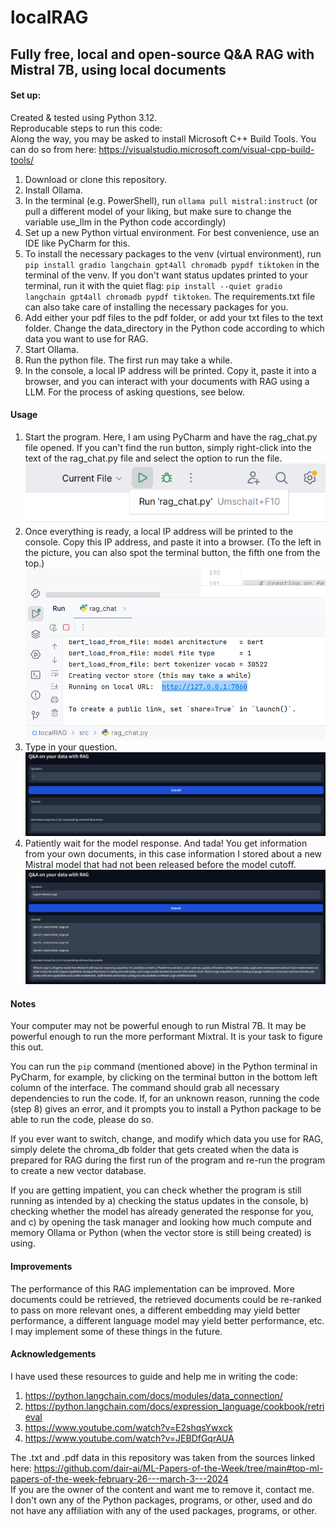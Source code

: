 # localRAG

## Fully free, local and open-source Q&A RAG with Mistral 7B, using local documents


#### Set up:

Created & tested using Python 3.12.    
Reproducable steps to run this code:  
Along the way, you may be asked to install Microsoft C++ Build Tools. You can do so from here: https://visualstudio.microsoft.com/visual-cpp-build-tools/
1. Download or clone this repository.
2. Install Ollama.
3. In the terminal (e.g. PowerShell), run ```ollama pull mistral:instruct``` (or pull a different model of your liking, but make sure to change the variable use_llm in the Python code accordingly)
4. Set up a new Python virtual environment. For best convenience, use an IDE like PyCharm for this.
5. To install the necessary packages to the venv (virtual environment), run ```pip install gradio langchain gpt4all chromadb pypdf tiktoken``` in the terminal of the venv. If you don't want status updates printed to your terminal, run it with the quiet flag: ```pip install --quiet gradio langchain gpt4all chromadb pypdf tiktoken```. The requirements.txt file can also take care of installing the necessary packages for you.
6. Add either your pdf files to the pdf folder, or add your txt files to the text folder. Change the data_directory in the Python code according to which data you want to use for RAG.
7. Start Ollama.
8. Run the python file. The first run may take a while.
9. In the console, a local IP address will be printed. Copy it, paste it into a browser, and you can interact with your documents with RAG using a LLM. For the process of asking questions, see below.

#### Usage

1. Start the program. Here, I am using PyCharm and have the rag_chat.py file opened. If you can't find the run button, simply right-click into the text of the rag_chat.py file and select the option to run the file.  ![Run button in PyCharm](.images_readme/run_pycharm.JPG)
2. Once everything is ready, a local IP address will be printed to the console. Copy this IP address, and paste it into a browser. (To the left in the picture, you can also spot the terminal button, the fifth one from the top.)  ![IP Address in the console with buttons including the Terminal button to the left](.images_readme/url_terminal.JPG)
3. Type in your question.  ![Web interface for the RAG app](.images_readme/web_interface.JPG)
4. Patiently wait for the model response. And tada! You get information from your own documents, in this case information I stored about a new Mistral model that had not been released before the model cutoff.  ![Model response](.images_readme/response.JPG)

#### Notes

Your computer may not be powerful enough to run Mistral 7B. It may be powerful enough to run the more performant Mixtral. It is your task to figure this out.

You can run the ```pip``` command (mentioned above) in the Python terminal in PyCharm, for example, by clicking on the terminal button in the bottom left column of the interface. The command should grab all necessary dependencies to run the code. If, for an unknown reason, running the code (step 8) gives an error, and it prompts you to install a Python package to be able to run the code, please do so.

If you ever want to switch, change, and modify which data you use for RAG, simply delete the chroma_db folder that gets created when the data is prepared for RAG during the first run of the program and re-run the program to create a new vector database.

If you are getting impatient, you can check whether the program is still running as intended by a) checking the status updates in the console, b) checking whether the model has already generated the response for you, and c) by opening the task manager and looking how much compute and memory Ollama or Python (when the vector store is still being created) is using.

#### Improvements

The performance of this RAG implementation can be improved. More documents could be retrieved, the retrieved documents could be re-ranked to pass on more relevant ones, a different embedding may yield better performance, a different language model may yield better performance, etc. I may implement some of these things in the future.

#### Acknowledgements

I have used these resources to guide and help me in writing the code:
1. https://python.langchain.com/docs/modules/data_connection/
2. https://python.langchain.com/docs/expression_language/cookbook/retrieval
3. https://www.youtube.com/watch?v=E2shqsYwxck
4. https://www.youtube.com/watch?v=JEBDfGqrAUA

The .txt and .pdf data in this repository was taken from the sources linked here: https://github.com/dair-ai/ML-Papers-of-the-Week/tree/main#top-ml-papers-of-the-week-february-26---march-3---2024  
If you are the owner of the content and want me to remove it, contact me.  
I don't own any of the Python packages, programs, or other, used and do not have any affiliation with any of the used packages, programs, or other.  
